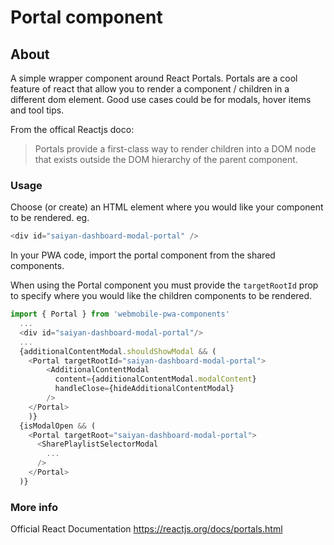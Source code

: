 # Portal component

## About

A simple wrapper component around React Portals. Portals are a cool feature of react that allow you to render a component / children in a different dom element. Good use cases could be for modals, hover items and tool tips.

From the offical Reactjs doco:

> Portals provide a first-class way to render children into a DOM node that exists outside the DOM hierarchy of the parent component.

### Usage

Choose (or create) an HTML element where you would like your component to be rendered. eg.

```js
<div id="saiyan-dashboard-modal-portal" />
```

In your PWA code, import the portal component from the shared components.

When using the Portal component you must provide the `targetRootId` prop to specify where you would like the children components to be rendered.

```javascript
import { Portal } from 'webmobile-pwa-components'
  ...
  <div id="saiyan-dashboard-modal-portal"/>
  ...
  {additionalContentModal.shouldShowModal && (
    <Portal targetRootId="saiyan-dashboard-modal-portal">
        <AdditionalContentModal
          content={additionalContentModal.modalContent}
          handleClose={hideAdditionalContentModal}
        />
    </Portal>
    )}
  {isModalOpen && (
    <Portal targetRoot="saiyan-dashboard-modal-portal">
      <SharePlaylistSelectorModal
        ...
      />
    </Portal>
  )}
```

### More info

Official React Documentation
<https://reactjs.org/docs/portals.html>
